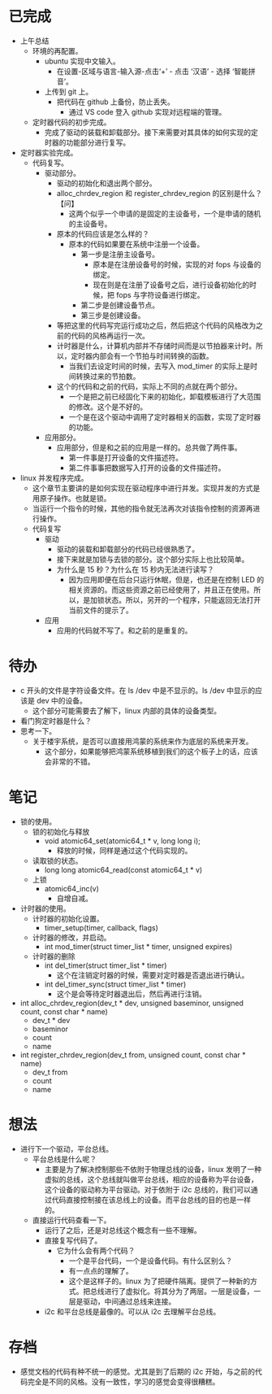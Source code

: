 # 已完成
- 上午总结
	- 环境的再配置。
		- ubuntu 实现中文输入。
			- 在设置-区域与语言-输入源-点击‘+’ - 点击 ‘汉语’ - 选择 ‘智能拼音’。
		- 上传到 git 上。
			- 把代码在 github 上备份，防止丢失。
				- 通过 VS code 登入 github 实现对远程端的管理。
	- 定时器代码的初步完成。
		- 完成了驱动的装载和卸载部分。接下来需要对其具体的如何实现的定时器的功能部分进行复写。
- 定时器实验完成。
	- 代码复写。
		- 驱动部分。
			- 驱动的初始化和退出两个部分。
			- alloc_chrdev_region 和 register_chrdev_region 的区别是什么？【问】
				- 这两个似乎一个申请的是固定的主设备号，一个是申请的随机的主设备号。
			- 原本的代码应该是怎么样的？
				- 原本的代码如果要在系统中注册一个设备。
					- 第一步是注册主设备号。
						- 原本是在注册设备号的时候，实现的对 fops 与设备的绑定。
						- 现在则是在注册了设备号之后，进行设备初始化的时候，把 fops 与字符设备进行绑定。
					- 第二步是创建设备节点。
					- 第三步是创建设备。
			- 等把这里的代码写完运行成功之后，然后把这个代码的风格改为之前的代码的风格再运行一次。
			- 计时器是什么，计算机内部并不存储时间而是以节拍器来计时。所以，定时器内部会有一个节拍与时间转换的函数。
				- 当我们去设定时间的时候，去写入 mod_timer 的实际上是时间转换过来的节拍数。
			- 这个的代码和之前的代码，实际上不同的点就在两个部分。
				- 一个是把之前已经固化下来的初始化，卸载模板进行了大范围的修改。这个是不好的。
				- 一个是在这个驱动中调用了定时器相关的函数，实现了定时器的功能。
		- 应用部分。
			- 应用部分，但是和之前的应用是一样的。总共做了两件事。
				- 第一件事是打开设备的文件描述符。
				- 第二件事事把数据写入打开的设备的文件描述符。
- linux 并发程序完成。
	- 这个章节主要讲的是如何实现在驱动程序中进行并发。实现并发的方式是用原子操作。也就是锁。
	- 当运行一个指令的时候，其他的指令就无法再次对该指令控制的资源再进行操作。
	- 代码复写
		- 驱动
			- 驱动的装载和卸载部分的代码已经很熟悉了。
			- 接下来就是加锁与去锁的部分。这个部分实际上也比较简单。
			- 为什么是 15 秒？为什么在 15 秒内无法进行读写？
				- 因为应用即便在后台只运行休眠，但是，也还是在控制 LED 的相关资源的。而这些资源之前已经使用了，并且正在使用。所以，是加锁状态。所以，另开的一个程序，只能返回无法打开当前文件的提示了。
		- 应用
			- 应用的代码就不写了。和之前的是重复的。
# 待办
- c 开头的文件是字符设备文件。在 ls /dev 中是不显示的。ls /dev 中显示的应该是 dev 中的设备。
	- 这个部分可能需要去了解下，linux 内部的具体的设备类型。
- 看门狗定时器是什么？
- 思考一下。
	- 关于楼宇系统，是否可以直接用鸿蒙的系统来作为底层的系统来开发。
		- 这个部分，如果能够把鸿蒙系统移植到我们的这个板子上的话，应该会非常的不错。
# 笔记
- 锁的使用。
	- 锁的初始化与释放
		- void atomic64_set(atomic64_t * v, long long i);
			- 释放的时候，同样是通过这个代码实现的。
	- 读取锁的状态。
		- long long atomic64_read(const atomic64_t * v)
	- 上锁
		- atomic64_inc(v)
			- 自增自减。
- 计时器的使用。
	- 计时器的初始化设置。
		- timer_setup(timer, callback, flags)
	-  计时器的修改，并启动。
		- int mod_timer(struct timer_list * timer, unsigned expires)
	- 计时器的删除
		- int del_timer(struct timer_list  * timer)
			- 这个在注销定时器的时候，需要对定时器是否退出进行确认。
		- int del_timer_sync(struct timer_list * timer)
			- 这个是会等待定时器退出后，然后再进行注销。
- int alloc_chrdev_region(dev_t * dev, unsigned baseminor, unsigned count, const char * name)
	- dev_t  * dev
	- baseminor
	- count
	- name
- int register_chrdev_region(dev_t from, unsigned count, const char * name)
	- dev_t from
	- count
	- name
# 想法
- 进行下一个驱动，平台总线。
	- 平台总线是什么呢？
		- 主要是为了解决控制那些不依附于物理总线的设备，linux 发明了一种虚拟的总线，这个总线就叫做平台总线，相应的设备称为平台设备，这个设备的驱动称为平台驱动。对于依附于 i2c 总线的，我们可以通过代码直接控制接在该总线上的设备。而平台总线的目的也是一样的。
	- 直接运行代码查看一下。
		- 运行了之后，还是对总线这个概念有一些不理解。
		- 直接复写代码了。
			- 它为什么会有两个代码？
				- 一个是平台代码，一个是设备代码。有什么区别么？
				- 有一点点的理解了。
				- 这个是这样子的。linux 为了把硬件隔离。提供了一种新的方式。把总线进行了虚拟化。将其分为了两层。一层是设备，一层是驱动，中间通过总线来连接。
		- i2c 和平台总线是最像的。可以从 i2c 去理解平台总线。

# 存档
- 感觉文档的代码有种不统一的感觉。尤其是到了后期的 i2c 开始，与之前的代码完全是不同的风格。没有一致性，学习的感觉会变得很糟糕。